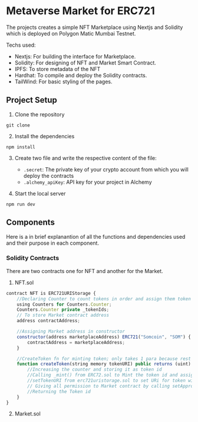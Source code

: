 # Metaverse Market for ERC721

The projects creates a simple NFT Marketplace using Nextjs and Solidity which is deployed on Polygon Matic Mumbai Testnet.

Techs used:
 - Nextjs: For building the interface for Marketplace.
 - Solidity: For designing of NFT and Market Smart Contract.
 - IPFS: To store metadata of the NFT
 - Hardhat: To compile and deploy the Solidity contracts.
 - TailWind: For basic styling of the pages.

## Project Setup

1. Clone the repository
```
git clone 
```

2. Install the dependencies
```
npm install
```

3. Create two file and write the respective content of the file:
    - `.secret`: The private key of your crypto account from which you will deploy the contracts
    - `.alchemy_apiKey`: API key for your project in Alchemy

4. Start the local server
```
npm run dev
```

## Components 

Here is a in brief explanantion of all the functions and dependencies used and their purpose in each component.

### Solidity Contracts
There are two contracts one for NFT and another for the Market. 

1. NFT.sol
```js
contract NFT is ERC721URIStorage {
    //Declaring Counter to count tokens in order and assign them token id
    using Counters for Counters.Counter;
    Counters.Counter private _tokenIds;
    // To store Market contract address
    address contractAddress;

    //Assigning Market address in constructor
    constructor(address marketplaceAddress) ERC721("Somcoin", "SOM") {
        contractAddress = marketplaceAddress;
    }

    //CreateToken fn for minting token; only takes 1 para because rest are defined in contract
    function createToken(string memory tokenURI) public returns (uint) {
        //Increasing the counter and storing it as token id
        //Calling _mint() from ERC72.sol to Mint the token id and assigning msg.sender as seller.
        //setTokenURI from erc721uristorage.sol to set URi for token with given ID
        // Giving all permission to Market contract by calling setApprovalForAll().
        //Returning the Token id
    }
}
```

2. Market.sol
```

```